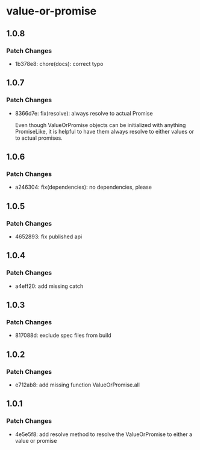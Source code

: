 # value-or-promise

## 1.0.8

### Patch Changes

- 1b378e8: chore(docs): correct typo

## 1.0.7

### Patch Changes

- 8366d7e: fix(resolve): always resolve to actual Promise

  Even though ValueOrPromise objects can be initialized with anything PromiseLike, it is helpful to have them always resolve to either values or to actual promises.

## 1.0.6

### Patch Changes

- a246304: fix(dependencies): no dependencies, please

## 1.0.5

### Patch Changes

- 4652893: fix published api

## 1.0.4

### Patch Changes

- a4eff20: add missing catch

## 1.0.3

### Patch Changes

- 817088d: exclude spec files from build

## 1.0.2

### Patch Changes

- e712ab8: add missing function ValueOrPromise.all

## 1.0.1

### Patch Changes

- 4e5e5f8: add resolve method to resolve the ValueOrPromise to either a value or promise
